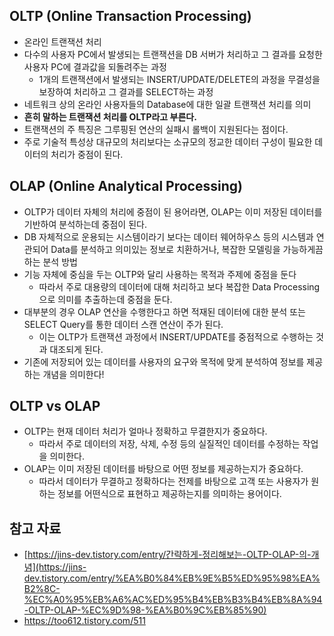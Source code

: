 ## OLTP (Online Transaction Processing)

- 온라인 트랜잭션 처리
- 다수의 사용자 PC에서 발생되는 트랜잭션을 DB 서버가 처리하고 그 결과를 요청한 사용자 PC에 결과값을 되돌려주는 과정
    - 1개의 트랜잭션에서 발생되는 INSERT/UPDATE/DELETE의 과정을 무결성을 보장하여 처리하고 그 결과를 SELECT하는 과정
- 네트워크 상의 온라인 사용자들의 Database에 대한 일괄 트랜잭션 처리를 의미
- **흔히 말하는 트랜잭션 처리를 OLTP라고 부른다.**
- 트랜잭션의 주 특징은 그루핑된 연산의 실패시 롤백이 지원된다는 점이다.
- 주로 기술적 특성상 대규모의 처리보다는 소규모의 정교한 데이터 구성이 필요한 데이터의 처리가 중점이 된다.

## OLAP (Online Analytical Processing)

- OLTP가 데이터 자체의 처리에 중점이 된 용어라면, OLAP는 이미 저장된 데이터를 기반하여 분석하는데 중점이 된다.
- DB 자체적으로 운용되는 시스템이라기 보다는 데이터 웨어하우스 등의 시스템과 연관되어 Data를 분석하고 의미있는 정보로 치환하거나, 복잡한 모델링을 가능하게끔 하는 분석 방법
- 기능 자체에 중심을 두는 OLTP와 달리 사용하는 목적과 주제에 중점을 둔다
    - 따라서 주로 대용량의 데이터에 대해 처리하고 보다 복잡한 Data Processing으로 의미를 추출하는데 중점을 둔다.
- 대부분의 경우 OLAP 연산을 수행한다고 하면 적재된 데이터에 대한 분석 또는 SELECT Query를 통한 데이터 스캔 연산이 주가 된다.
    - 이는 OLTP가 트랜잭션 과정에서 INSERT/UPDATE를 중점적으로 수행하는 것과 대조되게 된다.
- 기존에 저장되어 있는 데이터를 사용자의 요구와 목적에 맞게 분석하여 정보를 제공하는 개념을 의미한다!

## OLTP vs OLAP

- OLTP는 현재 데이터 처리가 얼마나 정확하고 무결한지가 중요하다.
    - 따라서 주로 데이터의 저장, 삭제, 수정 등의 실질적인 데이터를 수정하는 작업을 의미한다.
- OLAP는 이미 저장된 데이터를 바탕으로 어떤 정보를 제공하는지가 중요하다.
    - 따라서 데이터가 무결하고 정확하다는 전제를 바탕으로 고객 또는 사용자가 원하는 정보를 어떤식으로 표현하고 제공하는지를 의미하는 용어이다.

## 참고 자료

- [https://jins-dev.tistory.com/entry/간략하게-정리해보는-OLTP-OLAP-의-개념](https://jins-dev.tistory.com/entry/%EA%B0%84%EB%9E%B5%ED%95%98%EA%B2%8C-%EC%A0%95%EB%A6%AC%ED%95%B4%EB%B3%B4%EB%8A%94-OLTP-OLAP-%EC%9D%98-%EA%B0%9C%EB%85%90)
- https://too612.tistory.com/511